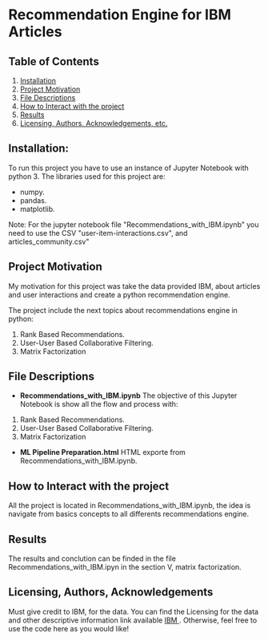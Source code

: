 # Recommendation Engine for IBM Articles 

## Table of Contents
1. [Installation](#installation)
2. [Project Motivation](#project-motivation)
3. [File Descriptions](#file-descriptions)
4. [How to Interact with the project](#how-to-interact-with-the-project)
5. [Results](#results)
6. [Licensing, Authors, Acknowledgements, etc.](#licensing-authors-acknowledgements)

## Installation:
To run this project you have to use an instance of Jupyter Notebook with python 3. 
The libraries used for this project are:
* numpy.
* pandas.
* matplotlib.

Note: For the jupyter notebook file "Recommendations_with_IBM.ipynb" you need to use the CSV "user-item-interactions.csv", and  articles_community.csv"

## Project Motivation
My motivation for this project was take the data provided IBM, about articles and user interactions and create a python recommendation engine.

The project include the next topics about recommendations engine in python: 
1. Rank Based Recommendations. 
2. User-User Based Collaborative Filtering.
3. Matrix Factorization

## File Descriptions
* **Recommendations_with_IBM.ipynb**
The objective of this Jupyter Notebook is show all the flow and process with:
1. Rank Based Recommendations. 
2. User-User Based Collaborative Filtering.
3. Matrix Factorization

* **ML Pipeline Preparation.html**
HTML exporte from Recommendations_with_IBM.ipynb.

## How to Interact with the project
All the project is located in Recommendations_with_IBM.ipynb, the idea is navigate from basics concepts to all differents recommendations engine. 

## Results
The results and conclution can be finded in the file Recommendations_with_IBM.ipyn in the section V, matrix factorization. 

## Licensing, Authors, Acknowledgements
Must give credit to IBM, for the data. You can find the Licensing for the data and other descriptive information link available [IBM ](https://developer.ibm.com/clouddataservices/docs/ibm-data-science-experience/get-started/load-analyze-public-data-sets/). Otherwise, feel free to use the code here as you would like!

